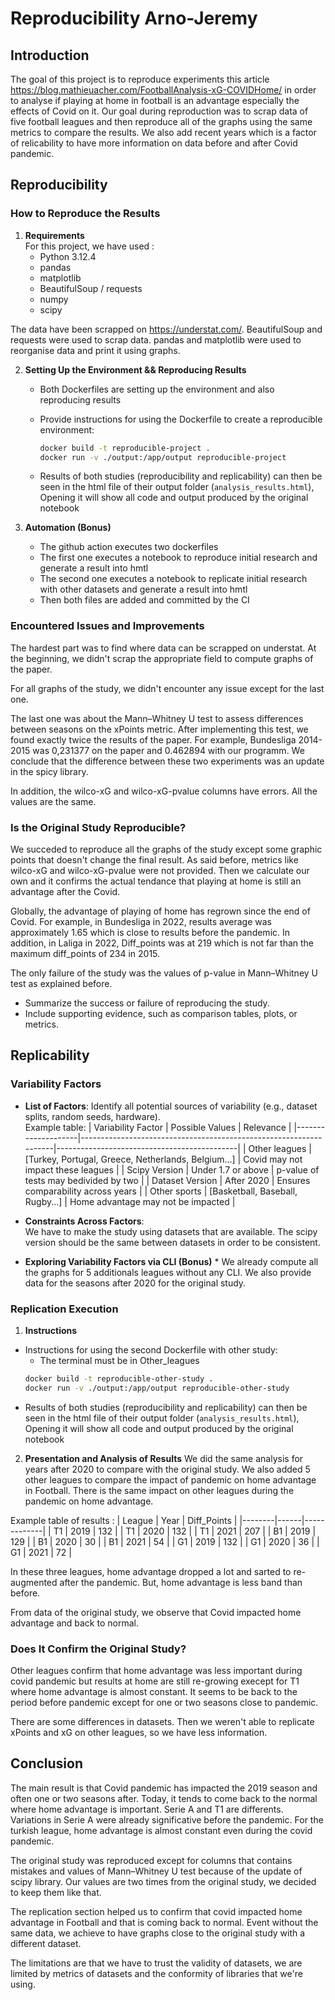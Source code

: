 # Reproducibility Arno-Jeremy

## Introduction

The goal of this project is to reproduce experiments this article https://blog.mathieuacher.com/FootballAnalysis-xG-COVIDHome/ in order to analyse if playing at home in football is an advantage especially the effects of Covid on it. Our goal during reproduction was to scrap data of five football leagues and then reproduce all of the graphs using the same metrics to compare the results. We also add recent years which is a factor of relicability to have more information on data before and after Covid pandemic. 

## Reproducibility

### How to Reproduce the Results
1. **Requirements**  
   For this project, we have used : 
    - Python 3.12.4
    - pandas
    - matplotlib
    - BeautifulSoup / requests
    - numpy
    - scipy

The data have been scrapped on https://understat.com/. BeautifulSoup and requests were used to scrap data. pandas and matplotlib were used to reorganise data and print it using graphs.

2. **Setting Up the Environment && Reproducing Results**  
   - Both Dockerfiles are setting up the environment and also reproducing results
   - Provide instructions for using the Dockerfile to create a reproducible environment:  
     ```bash
     docker build -t reproducible-project .
     docker run -v ./output:/app/output reproducible-project
     ```

   - Results of both studies (reproducibility and replicability) can then be seen in the html file of their output folder (`analysis_results.html`), 
     Opening it will show all code and output produced by the original notebook

3. **Automation (Bonus)**  
   - The github action executes two dockerfiles
    - The first one executes a notebook to reproduce initial research and generate a result into hmtl
    - The second one executes a notebook to replicate initial research with other datasets and generate a result into hmtl
    - Then both files are added and committed by the CI

    
### Encountered Issues and Improvements

The hardest part was to find where data can be scrapped on understat. At the beginning, we didn't scrap the appropriate field to compute graphs of the paper.

For all graphs of the study, we didn't encounter any issue except for the last one.

The last one was about the Mann–Whitney U test to assess differences between seasons on the xPoints metric.
After implementing this test, we found exactly twice the results of the paper. For example, Bundesliga 2014-2015 was 0,231377 on the paper and 0.462894 with our programm. We conclude that the difference between these two experiments was an update in the spicy library. 

In addition, the wilco-xG and wilco-xG-pvalue columns have errors. All the values are the same.

### Is the Original Study Reproducible?

We succeded to reproduce all the graphs of the study except some graphic points that doesn't change the final result. As said before, metrics like wilco-xG and wilco-xG-pvalue were not provided. Then we calculate our own and it confirms the actual tendance that playing at home is still an advantage after the Covid.

Globally, the advantage of playing of home has regrown since the end of Covid. For example, in Bundesliga in 2022, results average was approximately 1.65 which is close to results before the pandemic. In addition, in Laliga in 2022, Diff_points was at 219 which is not far than the maximum diff_points of 234 in 2015.

The only failure of the study was the values of p-value in Mann–Whitney U test as explained before.

- Summarize the success or failure of reproducing the study.
- Include supporting evidence, such as comparison tables, plots, or metrics.

## Replicability

### Variability Factors
- **List of Factors**: Identify all potential sources of variability (e.g., dataset splits, random seeds, hardware).  
  Example table:
  | Variability Factor | Possible Values                                                   | Relevance                                   |
  |--------------------|-------------------------------------------------------------------|---------------------------------------------|
  | Other leagues     | [Turkey, Portugal, Greece, Netherlands, Belgium...]               | Covid may not impact these leagues          |
  | Scipy Version      | Under 1.7 or above                                                | p-value of tests may bedivided by two       |
  | Dataset Version    | After 2020                                                        | Ensures comparability across years          |
  | Other sports      | [Basketball, Baseball, Rugby...]                                  | Home advantage may not be impacted          |   

- **Constraints Across Factors**:  
  We have to make the study using datasets that are available. The scipy version should be the same between datasets in order to be consistent.

- **Exploring Variability Factors via CLI (Bonus)**  *
  We already compute all the graphs for 5 additionals leagues without any CLI. We also provide data for the seasons after 2020 for the original study.

### Replication Execution
1. **Instructions**  
 - Instructions for using the second Dockerfile with other study:
     - The terminal must be in Other_leagues
     ```bash
     docker build -t reproducible-other-study .
     docker run -v ./output:/app/output reproducible-other-study
     ```
- Results of both studies (reproducibility and replicability) can then be seen in the html file of their output folder (`analysis_results.html`), 
Opening it will show all code and output produced by the original notebook

2. **Presentation and Analysis of Results** 
  We did the same analysis for years after 2020 to compare with the original study. We also added 5 other leagues to compare the impact of pandemic on home advantage in Football. There is the same impact on other leagues during the pandemic on home advantage.

  Example table of results : 
  | League | Year | Diff_Points |
  |--------|------|-------------|
  | T1     | 2019 | 132         |
  | T1     | 2020 | 132         |
  | T1     | 2021 | 207         |
  | B1     | 2019 | 129         |
  | B1     | 2020 | 30          |
  | B1     | 2021 | 54          |
  | G1     | 2019 | 132         |
  | G1     | 2020 | 36          |
  | G1     | 2021 | 72          |


  In these three leagues, home advantage dropped a lot and sarted to re-augmented after the pandemic. But, home advantage is less band than before.

  From data of the original study, we observe that Covid impacted home advantage and back to normal.
 

### Does It Confirm the Original Study?

Other leagues confirm that home advantage was less important during covid pandemic but results at home are still re-growing execept for T1 where home advantage is almost constant.
It seems to be back to the period before pandemic except for one or two seasons close to pandemic.

There are some differences in datasets. Then we weren't able to replicate xPoints and xG on other leagues, so we have less information. 

## Conclusion

The main result is that Covid pandemic has impacted the 2019 season and often one or two seasons after. Today, it tends to come back to the normal where home advantage is important. Serie A and T1 are differents. Variations in Serie A were already significative before the pandemic. For the turkish league, home advantage is almost constant even during the covid pandemic. 

The original study was reproduced except for columns that contains mistakes and values of Mann–Whitney U test because of the update of scipy library. Our values are two times from the original study, we decided to keep them like that.

The replication section helped us to confirm that covid impacted home advantage in Football and that is coming back to normal. Event without the same data, we achieve to have graphs close to the original study with a different dataset.

The limitations are that we have to trust the validity of datasets, we are limited by metrics of datasets and the conformity of libraries that we're using.
